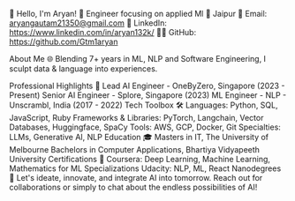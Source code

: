 👋 Hello, I'm Aryan!
🚀 Engineer focusing on applied Ml
📍 Jaipur 
📧 Email: aryangautam21350@gmail.com
🔗 LinkedIn: https://www.linkedin.com/in/aryan132k/
👨‍💻 GitHub: https://github.com/Gtm1aryan

About Me 🌐
Blending 7+ years in ML, NLP and Software Engineering, I sculpt data & language into experiences.

Professional Highlights 🌟
Lead AI Engineer - OneByZero, Singapore (2023 - Present)
Senior AI Engineer - Splore, Singapore (2023)
ML Engineer - NLP - Unscrambl, India (2017 - 2022)
Tech Toolbox 🛠️
Languages: Python, SQL, JavaScript, Ruby
Frameworks & Libraries: PyTorch, Langchain, Vector Databases, Huggingface, SpaCy
Tools: AWS, GCP, Docker, Git
Specialties: LLMs, Generative AI, NLP
Education 🎓
Masters in IT, The University of Melbourne
Bachelors in Computer Applications, Bhartiya Vidyapeeth University
Certifications 📜
Coursera: Deep Learning, Machine Learning, Mathematics for ML Specializations
Udacity: NLP, ML, React Nanodegrees
🔗 Let's ideate, innovate, and integrate AI into tomorrow. Reach out for collaborations or simply to chat about the endless possibilities of AI!
